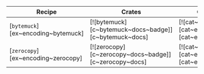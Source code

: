 | Recipe | Crates | Categories |
|--------|--------|------------|
| [`bytemuck`][ex~encoding~bytemuck] | [![bytemuck][c~bytemuck~docs~badge]][c~bytemuck~docs] | [![cat~encoding][cat~encoding~badge]][cat~encoding] |
| [`zerocopy`][ex~encoding~zerocopy] | [![zerocopy][c~zerocopy~docs~badge]][c~zerocopy~docs] | [![cat~encoding][cat~encoding~badge]][cat~encoding] |

